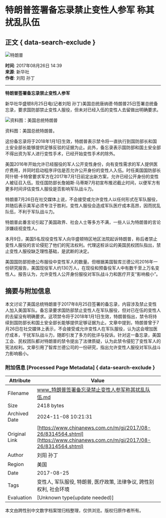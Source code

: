 # 特朗普签署备忘录禁止变性人参军 称其扰乱队伍

## 正文 { data-search-exclude }


![特朗普](http://i2.chinanews.com/thumbnailzhi44.png)

**时间**: 2017年08月26日 14:39  
**来源**: 新华社  
**作者**: 刘阳 孙丁  

---

**特朗普签署备忘录禁止变性人参军**

新华社华盛顿8月25日电(记者刘阳 孙丁)美国总统唐纳德·特朗普25日签署总统备忘录，要求国防部禁止变性人服役，但未对已经入伍的变性人去留做出明确要求。

![资料图：美国总统特朗普](http://image1.chinanews.com.cn/cnsupload/big/2017/01-24/4-426/ccef6e6917c048719cd30bda3dd1ef7a.jpg)

资料图：美国总统特朗普。

这份备忘录将于2018年1月1日生效，特朗普表示禁令将一直执行到国防部长和国土安全部长能够提供足够反驳的证据为止。此外，备忘录表示国防部和国土安全部不得出资为军人进行变性手术，已经开始变性手术的除外。

美国2016年开始允许已经服役的军人公开变性身份，向有变性需求的军人提供医疗费用，并同时启动程序评估是否允许公开身份的变性人入伍。时任美国国防部长阿什顿·卡特曾要求军方在2017年7月1日前定出新方案，允许已经公开身份的变性人被征召入伍。现任国防部长詹姆斯·马蒂斯7月初宣布推迟截止时间，以便军方有更多时间评估变性人服役是否影响军队战斗力。

特朗普7月26日在社交媒体上说，不会接受或允许变性人以任何形式在军队服役，并随后表示美军必须专注于胜利，变性人服役会造成军队医疗成本高昂，因而扰乱队伍，不利于军队战斗力。

特朗普此番言论引起了美国政界、社会人士等多方不满，一些人认为特朗普的言论涉嫌歧视变性人。

本月9日，美国5名现役变性军人向华盛顿特区地区法院起诉特朗普，称后者禁止变性人服役的言论侵犯了他们的宪法权利。代理这桩诉讼的美国民权团队指出，禁止变性人服役缺乏理性基础，是武断的决定。

美国国防部拒绝公布服役中变性军人的数量。但根据美国智库兰德公司2016年一份研究报告，美国现役军人约130万人，在现役和预备役军人中有数千至上万名变性人。报告认为，允许变性人公开身份服役对军队战斗力和医疗开支“影响极小”。

## 摘要与附加信息

<!-- tcd_abstract -->
本文讨论了美国总统特朗普于2017年8月25日签署的备忘录，内容涉及禁止变性人加入美国军队。备忘录要求国防部禁止变性人在军队服役，但对已在伍的变性人的去留没有明确要求。这项禁令将于2018年1月1日生效，特朗普指出，禁令将持续到国防部长和国土安全部长能够提供足够证据为止。文章中提到，特朗普曾于7月26日在社交媒体上表示，不会接受或允许变性人在军队服役，认为这会增加医疗成本，干扰军队战斗力，随即引发了多方的批评与投诉。针对这一备忘录，美国工会、民权团队都对特朗普的禁令提出了法律质疑，认为此禁令侵犯了变性军人的宪法权利。文章引用了智库兰德公司的一份研究，指出允许变性人服役对军队战斗力影响极小。
<!-- tcd_abstract_end -->

### 附加信息 [Processed Page Metadata] { data-search-exclude }

| Attribute       | Value                                  |
|-----------------|----------------------------------------|
| Filename        | www_特朗普签署备忘录禁止变性人参军称其扰乱队伍.md                             |
| Size            | 2418 bytes                           |
| Archived Date   | 2024-11-08 10:21:31                             |
| Original Link   | [https://www.chinanews.com.cn/m/gj/2017/08-26/8314564.shtml](https://www.chinanews.com.cn/m/gj/2017/08-26/8314564.shtml)                       |
| Author          | 刘阳 孙丁                               |
| Region          | 美国                               |
| Date            | 2017-08-25                                 |
| Tags            | 变性人, 军队服役, 特朗普, 医疗政策, 法律争议, 跨性别权利, 社会环境                                 |
| Evaluation            | [Unknown type(update needed)]                                 |
<!-- tcd_table_end -->

本文由跨性别中文数字档案馆归档整理，仅供浏览。版权归原作者所有。
